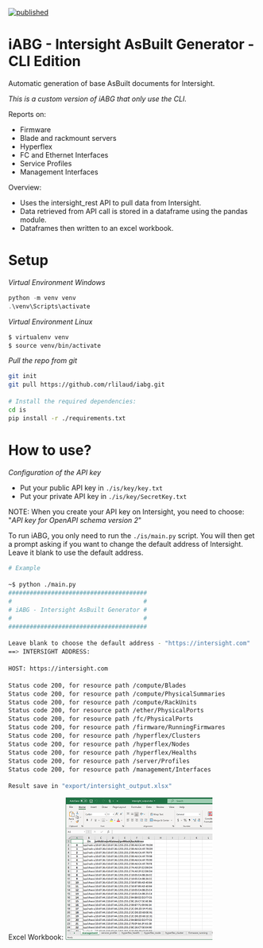 [![published](https://static.production.devnetcloud.com/codeexchange/assets/images/devnet-published.svg)](https://developer.cisco.com/codeexchange/github/repo/j-sulliman/iabg)

# iABG - Intersight AsBuilt Generator - CLI Edition

Automatic generation of base AsBuilt documents for Intersight.

*This is a custom version of iABG that only use the CLI.*

Reports on:
* Firmware
* Blade and rackmount servers
* Hyperflex
* FC and Ethernet Interfaces
* Service Profiles
* Management Interfaces

Overview: 
* Uses the intersight_rest API to pull data from Intersight.
* Data retrieved from API call is stored in a dataframe using the pandas module.
* Dataframes then written to an excel workbook.

# Setup

*Virtual Environment Windows*
```powershell
python -m venv venv
.\venv\Scripts\activate
```
*Virtual Environment Linux*
```bash
$ virtualenv venv
$ source venv/bin/activate
```

*Pull the repo from git*
```bash
git init
git pull https://github.com/rlilaud/iabg.git

# Install the required dependencies:
cd is
pip install -r ./requirements.txt
```

# How to use?

*Configuration of the API key*
* Put your public API key in `./is/key/key.txt`
* Put your private API key in `./is/key/SecretKey.txt`

NOTE: When you create your API key on Intersight, you need to choose: "*API key for OpenAPI schema version 2*"

To run iABG, you only need to run the `./is/main.py` script. You will then get a prompt asking if you want to change the default address of Intersight. Leave it blank to use the default address.

```bash
# Example

~$ python ./main.py
#######################################
#                                     #
# iABG - Intersight AsBuilt Generator #
#                                     #
#######################################

Leave blank to choose the default address - "https://intersight.com"
==> INTERSIGHT ADDRESS:

HOST: https://intersight.com

Status code 200, for resource path /compute/Blades
Status code 200, for resource path /compute/PhysicalSummaries
Status code 200, for resource path /compute/RackUnits
Status code 200, for resource path /ether/PhysicalPorts
Status code 200, for resource path /fc/PhysicalPorts
Status code 200, for resource path /firmware/RunningFirmwares
Status code 200, for resource path /hyperflex/Clusters
Status code 200, for resource path /hyperflex/Nodes
Status code 200, for resource path /hyperflex/Healths
Status code 200, for resource path /server/Profiles
Status code 200, for resource path /management/Interfaces

Result save in "export/intersight_output.xlsx"
```

Excel Workbook:
![alt text](https://github.com/j-sulliman/j-sulliman.github.io/blob/master/images/excel.PNG?raw=true)